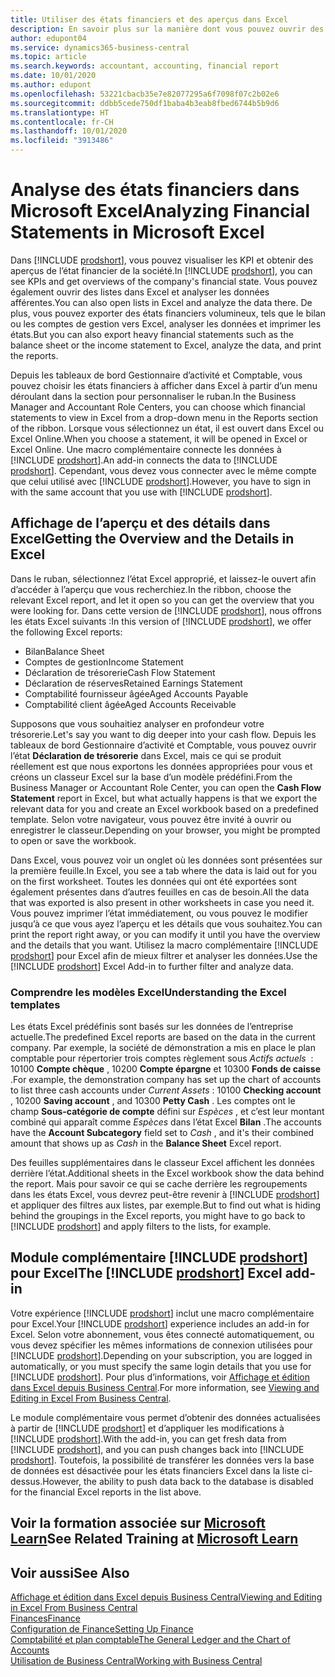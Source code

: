 ```yaml
---
title: Utiliser des états financiers et des aperçus dans Excel
description: En savoir plus sur la manière dont vous pouvez ouvrir des états financiers dans Microsoft Excel à partir de Business Central pour une meilleure analyse.
author: edupont04
ms.service: dynamics365-business-central
ms.topic: article
ms.search.keywords: accountant, accounting, financial report
ms.date: 10/01/2020
ms.author: edupont
ms.openlocfilehash: 53221cbacb35e7e82077295a6f7098f07c2b02e6
ms.sourcegitcommit: ddbb5cede750df1baba4b3eab8fbed6744b5b9d6
ms.translationtype: HT
ms.contentlocale: fr-CH
ms.lasthandoff: 10/01/2020
ms.locfileid: "3913486"
---
```

# <a name="analyzing-financial-statements-in-microsoft-excel"></a><span data-ttu-id="e83e0-103">Analyse des états financiers dans Microsoft Excel</span><span class="sxs-lookup"><span data-stu-id="e83e0-103">Analyzing Financial Statements in Microsoft Excel</span></span>

<span data-ttu-id="e83e0-104">Dans [!INCLUDE [prodshort](includes/prodshort.md)], vous pouvez visualiser les KPI et obtenir des aperçus de l’état financier de la société.</span><span class="sxs-lookup"><span data-stu-id="e83e0-104">In [!INCLUDE [prodshort](includes/prodshort.md)], you can see KPIs and get overviews of the company's financial state.</span></span> <span data-ttu-id="e83e0-105">Vous pouvez également ouvrir des listes dans Excel et analyser les données afférentes.</span><span class="sxs-lookup"><span data-stu-id="e83e0-105">You can also open lists in Excel and analyze the data there.</span></span> <span data-ttu-id="e83e0-106">De plus, vous pouvez exporter des états financiers volumineux, tels que le bilan ou les comptes de gestion vers Excel, analyser les données et imprimer les états.</span><span class="sxs-lookup"><span data-stu-id="e83e0-106">But you can also export heavy financial statements such as the balance sheet or the income statement to Excel, analyze the data, and print the reports.</span></span>  

<span data-ttu-id="e83e0-107">Depuis les tableaux de bord Gestionnaire d’activité et Comptable, vous pouvez choisir les états financiers à afficher dans Excel à partir d’un menu déroulant dans la section pour personnaliser le ruban.</span><span class="sxs-lookup"><span data-stu-id="e83e0-107">In the Business Manager and Accountant Role Centers, you can choose which financial statements to view in Excel from a drop-down menu in the Reports section of the ribbon.</span></span> <span data-ttu-id="e83e0-108">Lorsque vous sélectionnez un état, il est ouvert dans Excel ou Excel Online.</span><span class="sxs-lookup"><span data-stu-id="e83e0-108">When you choose a statement, it will be opened in Excel or Excel Online.</span></span> <span data-ttu-id="e83e0-109">Une macro complémentaire connecte les données à [!INCLUDE [prodshort](includes/prodshort.md)].</span><span class="sxs-lookup"><span data-stu-id="e83e0-109">An add-in connects the data to [!INCLUDE [prodshort](includes/prodshort.md)].</span></span> <span data-ttu-id="e83e0-110">Cependant, vous devez vous connecter avec le même compte que celui utilisé avec [!INCLUDE [prodshort](includes/prodshort.md)].</span><span class="sxs-lookup"><span data-stu-id="e83e0-110">However, you have to sign in with the same account that you use with [!INCLUDE [prodshort](includes/prodshort.md)].</span></span>  

## <a name="getting-the-overview-and-the-details-in-excel"></a><span data-ttu-id="e83e0-111">Affichage de l’aperçu et des détails dans Excel</span><span class="sxs-lookup"><span data-stu-id="e83e0-111">Getting the Overview and the Details in Excel</span></span>

<span data-ttu-id="e83e0-112">Dans le ruban, sélectionnez l’état Excel approprié, et laissez-le ouvert afin d’accéder à l’aperçu que vous recherchiez.</span><span class="sxs-lookup"><span data-stu-id="e83e0-112">In the ribbon, choose the relevant Excel report, and let it open so you can get the overview that you were looking for.</span></span> <span data-ttu-id="e83e0-113">Dans cette version de [!INCLUDE [prodshort](includes/prodshort.md)], nous offrons les états Excel suivants :</span><span class="sxs-lookup"><span data-stu-id="e83e0-113">In this version of [!INCLUDE [prodshort](includes/prodshort.md)], we offer the following Excel reports:</span></span>

- <span data-ttu-id="e83e0-114">Bilan</span><span class="sxs-lookup"><span data-stu-id="e83e0-114">Balance Sheet</span></span>  
- <span data-ttu-id="e83e0-115">Comptes de gestion</span><span class="sxs-lookup"><span data-stu-id="e83e0-115">Income Statement</span></span>  
- <span data-ttu-id="e83e0-116">Déclaration de trésorerie</span><span class="sxs-lookup"><span data-stu-id="e83e0-116">Cash Flow Statement</span></span>  
- <span data-ttu-id="e83e0-117">Déclaration de réserves</span><span class="sxs-lookup"><span data-stu-id="e83e0-117">Retained Earnings Statement</span></span>  
- <span data-ttu-id="e83e0-118">Comptabilité fournisseur âgée</span><span class="sxs-lookup"><span data-stu-id="e83e0-118">Aged Accounts Payable</span></span>  
- <span data-ttu-id="e83e0-119">Comptabilité client âgée</span><span class="sxs-lookup"><span data-stu-id="e83e0-119">Aged Accounts Receivable</span></span>  

<span data-ttu-id="e83e0-120">Supposons que vous souhaitiez analyser en profondeur votre trésorerie.</span><span class="sxs-lookup"><span data-stu-id="e83e0-120">Let's say you want to dig deeper into your cash flow.</span></span> <span data-ttu-id="e83e0-121">Depuis les tableaux de bord Gestionnaire d’activité et Comptable, vous pouvez ouvrir l’état **Déclaration de trésorerie** dans Excel, mais ce qui se produit réellement est que nous exportons les données appropriées pour vous et créons un classeur Excel sur la base d’un modèle prédéfini.</span><span class="sxs-lookup"><span data-stu-id="e83e0-121">From the Business Manager or Accountant Role Center, you can open the **Cash Flow Statement** report in Excel, but what actually happens is that we export the relevant data for you and create an Excel workbook based on a predefined template.</span></span> <span data-ttu-id="e83e0-122">Selon votre navigateur, vous pouvez être invité à ouvrir ou enregistrer le classeur.</span><span class="sxs-lookup"><span data-stu-id="e83e0-122">Depending on your browser, you might be prompted to open or save the workbook.</span></span>  

<span data-ttu-id="e83e0-123">Dans Excel, vous pouvez voir un onglet où les données sont présentées sur la première feuille.</span><span class="sxs-lookup"><span data-stu-id="e83e0-123">In Excel, you see a tab where the data is laid out for you on the first worksheet.</span></span> <span data-ttu-id="e83e0-124">Toutes les données qui ont été exportées sont également présentes dans d’autres feuilles en cas de besoin.</span><span class="sxs-lookup"><span data-stu-id="e83e0-124">All the data that was exported is also present in other worksheets in case you need it.</span></span> <span data-ttu-id="e83e0-125">Vous pouvez imprimer l’état immédiatement, ou vous pouvez le modifier jusqu’à ce que vous ayez l’aperçu et les détails que vous souhaitez.</span><span class="sxs-lookup"><span data-stu-id="e83e0-125">You can print the report right away, or you can modify it until you have the overview and the details that you want.</span></span> <span data-ttu-id="e83e0-126">Utilisez la macro complémentaire [!INCLUDE [prodshort](includes/prodshort.md)] pour Excel afin de mieux filtrer et analyser les données.</span><span class="sxs-lookup"><span data-stu-id="e83e0-126">Use the [!INCLUDE [prodshort](includes/prodshort.md)] Excel Add-in to further filter and analyze data.</span></span>  

### <a name="understanding-the-excel-templates"></a><span data-ttu-id="e83e0-127">Comprendre les modèles Excel</span><span class="sxs-lookup"><span data-stu-id="e83e0-127">Understanding the Excel templates</span></span>

<span data-ttu-id="e83e0-128">Les états Excel prédéfinis sont basés sur les données de l’entreprise actuelle.</span><span class="sxs-lookup"><span data-stu-id="e83e0-128">The predefined Excel reports are based on the data in the current company.</span></span> <span data-ttu-id="e83e0-129">Par exemple, la société de démonstration a mis en place le plan comptable pour répertorier trois comptes règlement sous *Actifs actuels*  : 10100 **Compte chèque** , 10200 **Compte épargne** et 10300 **Fonds de caisse** .</span><span class="sxs-lookup"><span data-stu-id="e83e0-129">For example, the demonstration company has set up the chart of accounts to list three cash accounts under *Current Assets* : 10100 **Checking account** , 10200 **Saving account** , and 10300 **Petty Cash** .</span></span> <span data-ttu-id="e83e0-130">Les comptes ont le champ **Sous-catégorie de compte** défini sur *Espèces* , et c’est leur montant combiné qui apparaît comme *Espèces* dans l’état Excel **Bilan** .</span><span class="sxs-lookup"><span data-stu-id="e83e0-130">The accounts have the **Account Subcategory** field set to *Cash* , and it's their combined amount that shows up as *Cash* in the **Balance Sheet** Excel report.</span></span>  

<span data-ttu-id="e83e0-131">Des feuilles supplémentaires dans le classeur Excel affichent les données derrière l’état.</span><span class="sxs-lookup"><span data-stu-id="e83e0-131">Additional sheets in the Excel workbook show the data behind the report.</span></span> <span data-ttu-id="e83e0-132">Mais pour savoir ce qui se cache derrière les regroupements dans les états Excel, vous devrez peut-être revenir à [!INCLUDE [prodshort](includes/prodshort.md)] et appliquer des filtres aux listes, par exemple.</span><span class="sxs-lookup"><span data-stu-id="e83e0-132">But to find out what is hiding behind the groupings in the Excel reports, you might have to go back to [!INCLUDE [prodshort](includes/prodshort.md)] and apply filters to the lists, for example.</span></span>  

## <a name="the-prodshort-excel-add-in"></a><span data-ttu-id="e83e0-133">Module complémentaire [!INCLUDE [prodshort](includes/prodshort.md)] pour Excel</span><span class="sxs-lookup"><span data-stu-id="e83e0-133">The [!INCLUDE [prodshort](includes/prodshort.md)] Excel add-in</span></span>

<span data-ttu-id="e83e0-134">Votre expérience [!INCLUDE [prodshort](includes/prodshort.md)] inclut une macro complémentaire pour Excel.</span><span class="sxs-lookup"><span data-stu-id="e83e0-134">Your [!INCLUDE [prodshort](includes/prodshort.md)] experience includes an add-in for Excel.</span></span> <span data-ttu-id="e83e0-135">Selon votre abonnement, vous êtes connecté automatiquement, ou vous devez spécifier les mêmes informations de connexion utilisées pour [!INCLUDE [prodshort](includes/prodshort.md)].</span><span class="sxs-lookup"><span data-stu-id="e83e0-135">Depending on your subscription, you are logged in automatically, or you must specify the same login details that you use for [!INCLUDE [prodshort](includes/prodshort.md)].</span></span> <span data-ttu-id="e83e0-136">Pour plus d’informations, voir [Affichage et édition dans Excel depuis Business Central](across-work-with-excel.md).</span><span class="sxs-lookup"><span data-stu-id="e83e0-136">For more information, see [Viewing and Editing in Excel From Business Central](across-work-with-excel.md).</span></span>  

<span data-ttu-id="e83e0-137">Le module complémentaire vous permet d’obtenir des données actualisées à partir de [!INCLUDE [prodshort](includes/prodshort.md)] et d’appliquer les modifications à [!INCLUDE [prodshort](includes/prodshort.md)].</span><span class="sxs-lookup"><span data-stu-id="e83e0-137">With the add-in, you can get fresh data from [!INCLUDE [prodshort](includes/prodshort.md)], and you can push changes back into [!INCLUDE [prodshort](includes/prodshort.md)].</span></span> <span data-ttu-id="e83e0-138">Toutefois, la possibilité de transférer les données vers la base de données est désactivée pour les états financiers Excel dans la liste ci-dessus.</span><span class="sxs-lookup"><span data-stu-id="e83e0-138">However, the ability to push data back to the database is disabled for the financial Excel reports in the list above.</span></span>  

## <a name="see-related-training-at-microsoft-learn"></a><span data-ttu-id="e83e0-139">Voir la formation associée sur [Microsoft Learn](/learn/modules/configure-powerbi-excel-dynamics-365-business-central/index)</span><span class="sxs-lookup"><span data-stu-id="e83e0-139">See Related Training at [Microsoft Learn](/learn/modules/configure-powerbi-excel-dynamics-365-business-central/index)</span></span>

## <a name="see-also"></a><span data-ttu-id="e83e0-140">Voir aussi</span><span class="sxs-lookup"><span data-stu-id="e83e0-140">See Also</span></span>

[<span data-ttu-id="e83e0-141">Affichage et édition dans Excel depuis Business Central</span><span class="sxs-lookup"><span data-stu-id="e83e0-141">Viewing and Editing in Excel From Business Central</span></span>](across-work-with-excel.md)  
[<span data-ttu-id="e83e0-142">Finances</span><span class="sxs-lookup"><span data-stu-id="e83e0-142">Finance</span></span>](finance.md)  
[<span data-ttu-id="e83e0-143">Configuration de Finance</span><span class="sxs-lookup"><span data-stu-id="e83e0-143">Setting Up Finance</span></span>](finance-setup-finance.md)  
[<span data-ttu-id="e83e0-144">Comptabilité et plan comptable</span><span class="sxs-lookup"><span data-stu-id="e83e0-144">The General Ledger and the Chart of Accounts</span></span>](finance-general-ledger.md)  
[<span data-ttu-id="e83e0-145">Utilisation de Business Central</span><span class="sxs-lookup"><span data-stu-id="e83e0-145">Working with Business Central</span></span>](ui-work-product.md)  
